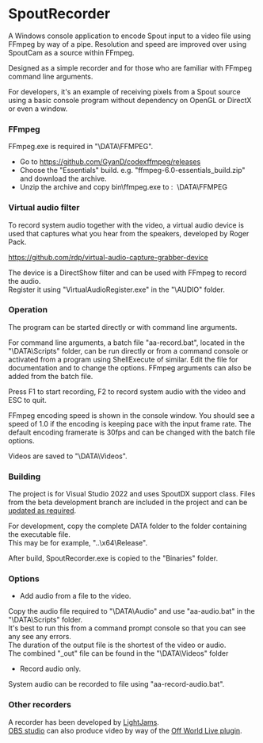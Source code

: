 # SpoutRecorder

A Windows console application to encode Spout input to a video file using FFmpeg by way of a pipe.
Resolution and speed are improved over using SpoutCam as a source within FFmpeg.

Designed as a simple recorder and for those who are familiar with FFmpeg command line arguments.

For developers, it's an example of receiving pixels from a Spout source using a basic console program without dependency on OpenGL or DirectX or even a window.

### FFmpeg

FFmpeg.exe is required in "\DATA\FFMPEG".

* Go to https://github.com/GyanD/codexffmpeg/releases
* Choose the "Essentials" build. e.g. "ffmpeg-6.0-essentials_build.zip" and download the archive.
* Unzip the archive and copy bin\ffmpeg.exe to : &nbsp;\DATA\FFMPEG

### Virtual audio filter

To record system audio together with the video, a virtual audio device is used
that captures what you hear from the speakers, developed by Roger Pack.

https://github.com/rdp/virtual-audio-capture-grabber-device

The device is a DirectShow filter and can be used with FFmpeg to record the audio.\
Register it using "VirtualAudioRegister.exe" in the "\AUDIO" folder.

### Operation

The program can be started directly or with command line arguments.

For command line arguments, a batch file "aa-record.bat", located in the "\DATA\Scripts" folder, can be
run directly or from a command console or activated from a program using ShellExecute of similar.
Edit the file for documentation and to change the options. FFmpeg arguments can also be added from the batch file.

Press F1 to start recording, F2 to record system audio with the video and ESC to quit.

FFmpeg encoding speed is shown in the console window. You should see a speed of 1.0 if the encoding
is keeping pace with the input frame rate. The default encoding framerate
is 30fps and can be changed with the batch file options.

Videos are saved to "\DATA\Videos". 

### Building

The project is for Visual Studio 2022 and uses SpoutDX support class. Files from the beta development branch
are included in the project and can be [updated as required](https://github.com/leadedge/Spout2).

For development, copy the complete DATA folder to the folder containing the executable file.\
This may be for example, "..\x64\Release".

After build, SpoutRecorder.exe is copied to the "Binaries" folder.

### Options

* Add audio from a file to the video.

Copy the audio file required to "\DATA\Audio" and use "aa-audio.bat" in the "\DATA\Scripts" folder.\
It's best to run this from a command prompt console so that you can see any see any errors.\
The duration of the output file is the shortest of the video or audio.\
The combined "_out" file can be found in the "\DATA\Videos" folder

* Record audio only.

System audio can be recorded to file using "aa-record-audio.bat".

### Other recorders

A recorder has been developed by [LightJams](https://www.lightjams.com/spout-recorder.html).\
[OBS studio](https://obsproject.com/) can also produce video by way of the [Off World Live plugin](https://github.com/Off-World-Live/obs-spout2-plugin).
